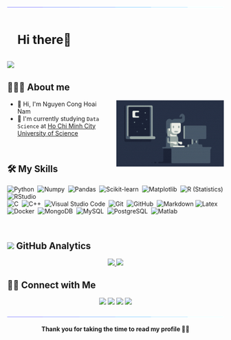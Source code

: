 <!--horizontal divider(gradiant)-->
<img src="assets/line.gif">

<!--h1 without bottom border-->

<div id="user-content-toc">
  <ul align="left">
    <summary><h1 style="display: inline-block">Hi there👋</h1></summary>
  </ul>
</div>

<p>
  <a href="https://github.com/DenverCoder1/readme-typing-svg"><img src="https://readme-typing-svg.herokuapp.com?&font=IBM+Plex+Sans&color=abcdef&size=20&lines=Welcome+to+my+GitHub+Profile!" /></a>
</p>

<!--About Me-->
## 👨🏻‍💻 About me
<picture> 
    <img align="right" src="assets/Night-Coding.gif" width="250px" style="margin-left: 20px; margin-bottom: 20px;">
</picture>

- :wave: Hi, I'm Nguyen Cong Hoai Nam
- :school: I'm currently studying `Data Science` at [Ho Chi Minh City University of Science](https://hcmus.edu.vn/)
<!-- - :nerd_face: Always believe `"You are what you loved"` -->

<br>

## 🛠️ My Skills

![Python](https://img.shields.io/badge/-Python-05122A?style=flat&logo=python)&nbsp;
![Numpy](https://img.shields.io/badge/-Numpy-05122A?style=flat&logo=Numpy)&nbsp;
![Pandas](https://img.shields.io/badge/-Pandas-05122A?style=flat&logo=Pandas)&nbsp;
![Scikit-learn](https://img.shields.io/badge/-Sklearn-05122A?style=flat&logo=Scikitlearn)&nbsp;
![Matplotlib](https://img.shields.io/badge/-Matplotlib-05122A?style=flat&logo=Matplotlib)&nbsp;
![R (Statistics)](https://img.shields.io/badge/-R-05122A?style=flat&logo=R&logoColor=276DC3)
![RStudio](https://img.shields.io/badge/-RStudio-05122A?style=flat&logo=rstudioide)&nbsp;\
![C](https://img.shields.io/badge/-C-05122A?style=flat&logo=C&logoColor=A8B9CC)&nbsp;
![C++](https://img.shields.io/badge/-C++-05122A?style=flat&logo=C%2B%2B&logoColor=00599C)&nbsp;
![Visual Studio Code](https://img.shields.io/badge/-Visual%20Studio%20Code-05122A?style=flat&logo=visual-studio-code&logoColor=007ACC)&nbsp;
![Git](https://img.shields.io/badge/-Git-05122A?style=flat&logo=git)&nbsp;
![GitHub](https://img.shields.io/badge/-GitHub-05122A?style=flat&logo=github)&nbsp; 
![Markdown](https://img.shields.io/badge/-Markdown-05122A?style=flat&logo=markdown)
![Latex](https://img.shields.io/badge/-Latex-05122A?style=flat&logo=overleaf)&nbsp;\
![Docker](https://img.shields.io/badge/-Docker-05122A?style=flat&logo=docker)&nbsp;
![MongoDB](https://img.shields.io/badge/-MongoDB-05122A?style=flat&logo=MongoDB)&nbsp; 
![MySQL](https://img.shields.io/badge/-MySQL-05122A?style=flat&logo=MySQL)&nbsp; 
![PostgreSQL](https://img.shields.io/badge/-PostgreSQL-05122A?style=flat&logo=PostgreSQL)&nbsp; 
![Matlab](https://img.shields.io/badge/-Matlab-05122A?style=flat&logo=Matlab)&nbsp; 
<!-- ![Microsoft Office](https://img.shields.io/badge/-Microsoft%20Office-05122A?style=flat&logo=Microsoft%20Office)&nbsp; 
![Google Service](https://img.shields.io/badge/-Google%20Service-05122A?style=flat&logo=Google)&nbsp; -->

<br>

## <picture> <img src = "https://github.com/7oSkaaa/7oSkaaa/blob/main/Images/Statistics.gif?raw=true" width = 30px>  </picture> GitHub Analytics
<p align="center">
<a href="https://github.com/nchn471">
  <img height="180em" src="https://github-readme-stats-eight-theta.vercel.app/api?username=nchn471&show_icons=true&theme=algolia&include_all_commits=true&count_private=true"/>
  <img height="180em" src="https://github-readme-stats-eight-theta.vercel.app/api/top-langs/?username=AVS1508&layout=compact&langs_count=8&theme=algolia"/>
</a>
</p>

## 🤝🏻 Connect with Me

<p align="center">
<a href="https://www.linkedin.com/in/ho%C3%A0i-nam-nguy%E1%BB%85n-c%C3%B4ng-55142129b/"><img src="https://img.shields.io/badge/-Linkedin?style=flat&logo=Linkedin&logoColor=white"/></a>
<a href="mailto:nchn.471@gmail.com"><img src="https://img.shields.io/badge/-nchn.471@gmail.com-D14836?style=flat&logo=Gmail&logoColor=white"/></a>
<a href="https://www.instagram.com/nchn_/"><img src="https://img.shields.io/badge/-@nchn_-E4405F?style=flat&logo=Instagram&logoColor=white"/></a>
<a href="https://www.facebook.com/nchn471"><img src="https://img.shields.io/badge/-@nchn471-1877F2?style=flat&logo=Facebook&logoColor=white"/></a>
</p>


<!--horizontal divider(gradiant)-->
<img src="assets/line.gif">
<p align="center"><b>Thank you for taking the time to read my profile 🤣🤣</b></p>

